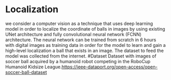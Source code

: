# Localization
we consider a computer vision as a technique that uses deep learning model in order to localize the coordinate of balls in images by using existing UNet architecture and fully convolutional neural network (FCNN) architecture. The neural network can be trained from scratch in 6 hours with digital images as training data in order for the model to learn and gain a high-level localization a ball that exists in an image. The dataset to feed the model was collected from the internet. 
#Dataset 
Dataset with images of soccer ball acquired by a humanoid robot competing in the RoboCup Humanoid Kidsize League.https://ieee-dataport.org/open-access/open-soccer-ball-dataset
